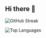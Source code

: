 ## Hi there 👋

<!--
**SMILER-KAM/SMILER-KAM** is a ✨ _special_ ✨ repository because its `README.md` (this file) appears on your GitHub profile.

Here are some ideas to get you started:

- 🔭 I’m currently working on ...
- 🌱 I’m currently learning ...
- 👯 I’m looking to collaborate on ...
- 🤔 I’m looking for help with ...
- 💬 Ask me about ...
- 📫 How to reach me: ...
- 😄 Pronouns: ...
- ⚡ Fun fact: ...
-->
![GitHub Streak](https://github-readme-streak-stats.herokuapp.com/?user=SMILER-KAM&theme=light)

![Top Languages](https://github-readme-stats.vercel.app/api/top-langs/?username=SMILER-KAM&layout=compact&theme=light)



